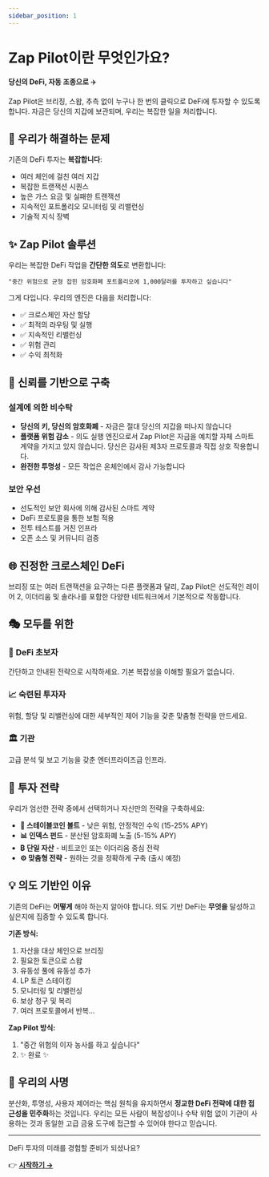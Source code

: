 ```yaml
---
sidebar_position: 1
---
```


# Zap Pilot이란 무엇인가요?

**당신의 DeFi, 자동 조종으로** ✈️

Zap Pilot은 브리징, 스왑, 추측 없이 누구나 한 번의 클릭으로 DeFi에 투자할 수 있도록 합니다. 자금은
당신의 지갑에 보관되며, 우리는 복잡한 일을 처리합니다.

## 🎯 우리가 해결하는 문제

기존의 DeFi 투자는 **복잡합니다**:

- 여러 체인에 걸친 여러 지갑
- 복잡한 트랜잭션 시퀀스
- 높은 가스 요금 및 실패한 트랜잭션
- 지속적인 포트폴리오 모니터링 및 리밸런싱
- 기술적 지식 장벽

## ✨ Zap Pilot 솔루션

우리는 복잡한 DeFi 작업을 **간단한 의도**로 변환합니다:

```
"중간 위험으로 균형 잡힌 암호화폐 포트폴리오에 1,000달러를 투자하고 싶습니다"
```

그게 다입니다. 우리의 엔진은 다음을 처리합니다:

- ✅ 크로스체인 자산 할당
- ✅ 최적의 라우팅 및 실행
- ✅ 지속적인 리밸런싱
- ✅ 위험 관리
- ✅ 수익 최적화

## 🔐 신뢰를 기반으로 구축

### 설계에 의한 비수탁

- **당신의 키, 당신의 암호화폐** - 자금은 절대 당신의 지갑을 떠나지 않습니다
- **플랫폼 위험 감소** - 의도 실행 엔진으로서 Zap Pilot은 자금을 예치할 자체 스마트 계약을 가지고
  있지 않습니다. 당신은 감사된 제3자 프로토콜과 직접 상호 작용합니다.
- **완전한 투명성** - 모든 작업은 온체인에서 감사 가능합니다

### 보안 우선

- 선도적인 보안 회사에 의해 감사된 스마트 계약
- DeFi 프로토콜을 통한 보험 적용
- 전투 테스트를 거친 인프라
- 오픈 소스 및 커뮤니티 검증

## 🌐 진정한 크로스체인 DeFi

브리징 또는 여러 트랜잭션을 요구하는 다른 플랫폼과 달리, Zap Pilot은 선도적인 레이어 2, 이더리움 및
솔라나를 포함한 다양한 네트워크에서 기본적으로 작동합니다.

## 🎭 모두를 위한

### 🔰 **DeFi 초보자**

간단하고 안내된 전략으로 시작하세요. 기본 복잡성을 이해할 필요가 없습니다.

### 📈 **숙련된 투자자**

위험, 할당 및 리밸런싱에 대한 세부적인 제어 기능을 갖춘 맞춤형 전략을 만드세요.

### 🏛️ **기관**

고급 분석 및 보고 기능을 갖춘 엔터프라이즈급 인프라.

## 🚀 투자 전략

우리가 엄선한 전략 중에서 선택하거나 자신만의 전략을 구축하세요:

- **🏦 스테이블코인 볼트** - 낮은 위험, 안정적인 수익 (15-25% APY)
- **📊 인덱스 펀드** - 분산된 암호화폐 노출 (5-15% APY)
- **₿ 단일 자산** - 비트코인 또는 이더리움 중심 전략
- **⚙️ 맞춤형 전략** - 원하는 것을 정확하게 구축 (출시 예정)

## 💡 의도 기반인 이유

기존의 DeFi는 **어떻게** 해야 하는지 알아야 합니다. 의도 기반 DeFi는 **무엇을** 달성하고 싶은지에
집중할 수 있도록 합니다.

**기존 방식:**

1. 자산을 대상 체인으로 브리징
2. 필요한 토큰으로 스왑
3. 유동성 풀에 유동성 추가
4. LP 토큰 스테이킹
5. 모니터링 및 리밸런싱
6. 보상 청구 및 복리
7. 여러 프로토콜에서 반복...

**Zap Pilot 방식:**

1. "중간 위험의 이자 농사를 하고 싶습니다"
2. ✨ 완료 ✨

## 🎯 우리의 사명

분산화, 투명성, 사용자 제어라는 핵심 원칙을 유지하면서 **정교한 DeFi 전략에 대한 접근성을
민주화**하는 것입니다. 우리는 모든 사람이 복잡성이나 수탁 위험 없이 기관이 사용하는 것과 동일한 고급
금융 도구에 접근할 수 있어야 한다고 믿습니다.

---

DeFi 투자의 미래를 경험할 준비가 되셨나요?

👉 **[시작하기 →](./getting-started)**
